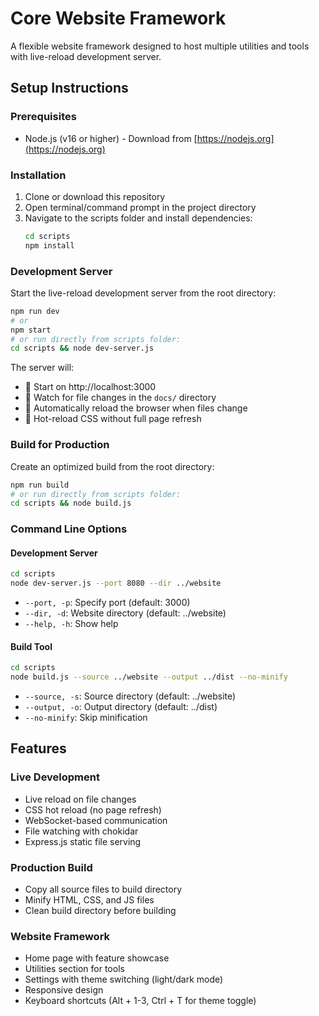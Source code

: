# Core Website Framework

A flexible website framework designed to host multiple utilities and tools with live-reload development server.

## Setup Instructions

### Prerequisites
- Node.js (v16 or higher) - Download from [https://nodejs.org](https://nodejs.org)

### Installation
1. Clone or download this repository
2. Open terminal/command prompt in the project directory
3. Navigate to the scripts folder and install dependencies:
   ```bash
   cd scripts
   npm install
   ```

### Development Server
Start the live-reload development server from the root directory:
```bash
npm run dev
# or
npm start
# or run directly from scripts folder:
cd scripts && node dev-server.js
```

The server will:
- 🚀 Start on http://localhost:3000
- 👀 Watch for file changes in the `docs/` directory
- 🔄 Automatically reload the browser when files change
- 🎨 Hot-reload CSS without full page refresh

### Build for Production
Create an optimized build from the root directory:
```bash
npm run build
# or run directly from scripts folder:
cd scripts && node build.js
```

### Command Line Options

#### Development Server
```bash
cd scripts
node dev-server.js --port 8080 --dir ../website
```
- `--port, -p`: Specify port (default: 3000)
- `--dir, -d`: Website directory (default: ../website)
- `--help, -h`: Show help

#### Build Tool
```bash
cd scripts
node build.js --source ../website --output ../dist --no-minify
```
- `--source, -s`: Source directory (default: ../website)
- `--output, -o`: Output directory (default: ../dist)
- `--no-minify`: Skip minification

## Features

### Live Development
- Live reload on file changes
- CSS hot reload (no page refresh)
- WebSocket-based communication
- File watching with chokidar
- Express.js static file serving

### Production Build
- Copy all source files to build directory
- Minify HTML, CSS, and JS files
- Clean build directory before building

### Website Framework
- Home page with feature showcase
- Utilities section for tools
- Settings with theme switching (light/dark mode)
- Responsive design
- Keyboard shortcuts (Alt + 1-3, Ctrl + T for theme toggle)
